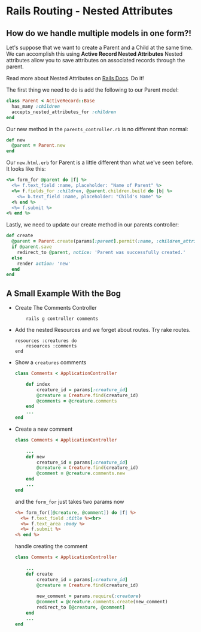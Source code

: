 # Rails Routing - Nested Attributes

## How do we handle multiple models in one form?!

Let's suppose that we want to create a Parent and a Child at the same time.  We can accomplish this using **Active Record Nested Attributes**  Nested attributes allow you to save attributes on associated records through the parent.

Read more about Nested Attributes on [Rails Docs](http://api.rubyonrails.org/classes/ActiveRecord/NestedAttributes/ClassMethods.html).  Do it!

The first thing we need to do is add the following to our Parent model:

```ruby
class Parent < ActiveRecord::Base
  has_many :children
  accepts_nested_attributes_for :children
end
```

Our new method in the `parents_controller.rb` is no different than normal:

```ruby
def new
  @parent = Parent.new
end
```
Our `new.html.erb` for Parent is a little different than what we've seen before. It looks like this:

```ruby
<%= form_for @parent do |f| %>
  <%= f.text_field :name, placeholder: "Name of Parent" %>
  <%= f.fields_for :children, @parent.children.build do |b| %>
    <%= b.text_field :name, placeholder: "Child's Name" %>
  <% end %>
  <%= f.submit %>
<% end %>
```

Lastly, we need to update our create method in our parents controller:

```ruby
def create
  @parent = Parent.create(params[:parent].permit(:name, :children_attributes=>[:name]))
  if @parent.save
    redirect_to @parent, notice: 'Parent was successfully created.'
  else
    render action: 'new'
  end
end
```

## A Small Example With the Bog

* Create The Comments Controller
	
	```
		rails g controller comments
	```
* Add the nested Resources and we forget about routes. Try rake routes.

	```
	resources :creatures do
		resources :comments
	end
	```

* Show a `creatures` comments

	```ruby
	class Comments < ApplicationController
	
		def index
			creature_id = params[:creature_id]
			@creature = Creature.find(creature_id)
			@comments = @creature.comments
		end
		...
	end
	```
* Create a new comment

	```ruby
	class Comments < ApplicationController
		
		...
		def new
			creature_id = params[:creature_id]
			@creature = Creature.find(creature_id)
			@comment = @creature.comments.new
		end
		...
	end
	```
	
	 and the `form_for` just takes two params now
	
	```rhtml
	<%= form_for([@creature, @comment]) do |f| %>
	  <%= f.text_field :title %><br>
	  <%= f.text_area :body %>
	  <%= f.submit %>
	<% end %>
	```
	
	handle creating the comment

	```ruby
	class Comments < ApplicationController
		
		...
		def create
			creature_id = params[:creature_id]
			@creature = Creature.find(creature_id)
			
			new_comment = params.require(:creature)
			@comment = @creature.comments.create(new_comment)
			redirect_to [@creature, @comment]
		end
		...
	end
	```
	




